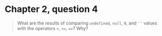 # Chapter 2, question 4

> What are the results of comparing `undefined`, `null`, `0`, and `''` values with the operators `<`, `<=`, `==`? Why?
